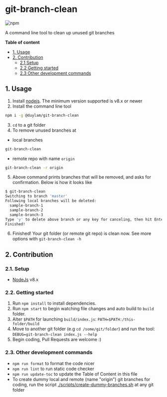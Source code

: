 # git-branch-clean

![npm](https://img.shields.io/npm/v/@duylam/git-branch-clean)

A command line tool to clean up unused git branches

**Table of content**

<!-- toc -->

- [1. Usage](#1-usage)
- [2. Contribution](#2-contribution)
  * [2.1 Setup](#21-setup)
  * [2.2 Getting started](#22-getting-started)
  * [2.3 Other development commands](#23-other-development-commands)

<!-- tocstop -->

## 1. Usage

1. Install [nodejs](https://nodejs.org/en/download/). The minimum version supported is v8.x or newer
1. Install the command line tool

```bash
npm i -g @duylam/git-branch-clean
```

3. `cd` to a git folder
1. To remove unused branches at
  - local branches
  ```bash
  git-branch-clean
  ```
  - remote repo with name `origin`
  ```bash
  git-branch-clean -r origin
  ```
5. Above command prints branches that will be removed, and asks for confirmation. Below is how it looks like

```bash
$ git-branch-clean
Switching to branch 'master'
Following local branches will be deleted:
  sample-branch-1
  sample-branch-2
  sample-branch-3
Type 'y' to delete above branch or any key for canceling, then hit Enter: y
Finished!
```

6. Finished! Your git folder (or remote git repo) is clean now. See more options with `git-branch-clean -h`

## 2. Contribution

### 2.1. Setup

- [NodeJs](https://nodejs.org/en/download/) v8.x

### 2.2. Getting started

1. Run `npm install` to install dependencies.
1. Run `npm start` to begin watching file changes and auto build to `build` folder.
1. Alter `$PATH` for launching `build/index.js`: `PATH=$PATH:/this-folder/build`
1. Move to another git folder (e.g `cd /some/git/folder`) and run the tool: `DEBUG=git-branch-clean index.js --help`
1. Begin coding, Pull Requests are welcome :)

### 2.3. Other development commands

- `npm run format` to format the code nicer
- `npm run lint` to run static code checker
- `npm run update-toc` to update the Table of Content in this file
- To create dummy local and remote (name "origin") git branches for coding, run the script [./scripts/create-dummy-branches.sh](./scripts/create-dummy-branches.sh) at any git folder
